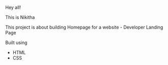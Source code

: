 Hey all!

This is Nikitha

This project is about building Homepage for a website - Developer Landing Page

Built using 
- HTML 
- CSS